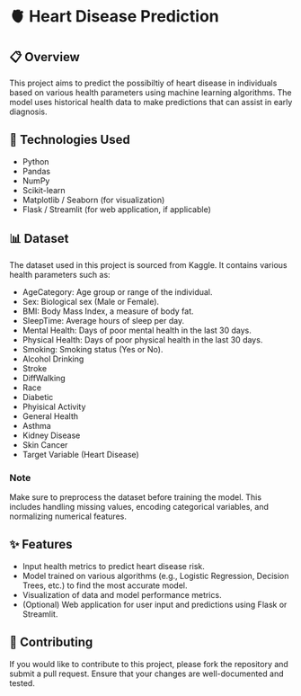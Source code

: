 # :anatomical_heart:  Heart Disease Prediction

## 📋 Overview

This project aims to predict the possibiltiy of heart disease in individuals based on various health parameters using machine learning algorithms. The model uses historical health data to make predictions that can assist in early diagnosis.

## 🔧 Technologies Used

- Python
- Pandas
- NumPy
- Scikit-learn
- Matplotlib / Seaborn (for visualization)
- Flask / Streamlit (for web application, if applicable)

## 📊 Dataset

The dataset used in this project is sourced from Kaggle. It contains various health parameters such as:

- AgeCategory: Age group or range of the individual.
- Sex: Biological sex (Male or Female).
- BMI: Body Mass Index, a measure of body fat.
- SleepTime: Average hours of sleep per day.
- Mental Health: Days of poor mental health in the last 30 days.
- Physical Health: Days of poor physical health in the last 30 days.
- Smoking: Smoking status (Yes or No).
- Alcohol Drinking
- Stroke
- DiffWalking
- Race
- Diabetic
- Phyisical Activity
- General Health
- Asthma
- Kidney Disease
- Skin Cancer
- Target Variable (Heart Disease)

### Note

Make sure to preprocess the dataset before training the model. This includes handling missing values, encoding categorical variables, and normalizing numerical features.

## ✨ Features

- Input health metrics to predict heart disease risk.
- Model trained on various algorithms (e.g., Logistic Regression, Decision Trees, etc.) to find the most accurate model.
- Visualization of data and model performance metrics.
- (Optional) Web application for user input and predictions using Flask or Streamlit.

## 🤝 Contributing

If you would like to contribute to this project, please fork the repository and submit a pull request. Ensure that your changes are well-documented and tested.

